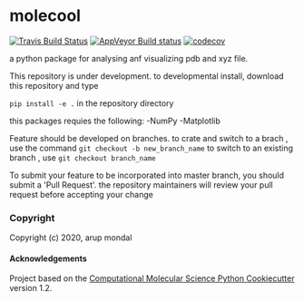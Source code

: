molecool
==============================
[//]: # (Badges)
[![Travis Build Status](https://travis-ci.com/REPLACE_WITH_OWNER_ACCOUNT/molecool.svg?branch=master)](https://travis-ci.com/REPLACE_WITH_OWNER_ACCOUNT/molecool)
[![AppVeyor Build status](https://ci.appveyor.com/api/projects/status/REPLACE_WITH_APPVEYOR_LINK/branch/master?svg=true)](https://ci.appveyor.com/project/REPLACE_WITH_OWNER_ACCOUNT/molecool/branch/master)
[![codecov](https://codecov.io/gh/REPLACE_WITH_OWNER_ACCOUNT/molecool/branch/master/graph/badge.svg)](https://codecov.io/gh/REPLACE_WITH_OWNER_ACCOUNT/molecool/branch/master)

a python package for analysing anf visualizing pdb and xyz file.

This repository is under development. to developmental install, download this repository and type

`pip install -e .`
in the repository directory

this packages requies the following:
-NumPy
-Matplotlib


Feature should be developed on branches. to crate and switch to a brach , use the command
`git checkout -b new_branch_name`
to switch to an existing branch , use
`git checkout branch_name`

To submit your feature to be incorporated into master branch, you should submit a 'Pull Request'. the repository maintainers will review your pull request before accepting your change


### Copyright

Copyright (c) 2020, arup mondal


#### Acknowledgements
 
Project based on the 
[Computational Molecular Science Python Cookiecutter](https://github.com/molssi/cookiecutter-cms) version 1.2.
